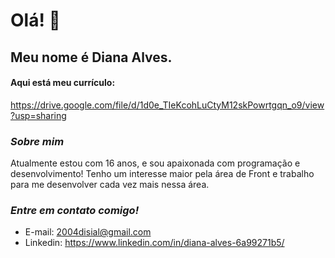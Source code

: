 # **Olá! 👋**


## Meu nome é Diana Alves.
#### Aqui está meu currículo:
<https://drive.google.com/file/d/1d0e_TIeKcohLuCtyM12skPowrtgqn_o9/view?usp=sharing>

### _Sobre mim_ 
Atualmente estou com 16 anos, e sou apaixonada com programação e desenvolvimento! Tenho um interesse maior pela área de Front e trabalho para me desenvolver cada vez mais nessa área.

### _Entre em contato comigo!_
* E-mail: 2004disial@gmail.com
* Linkedin: <https://www.linkedin.com/in/diana-alves-6a99271b5/>
